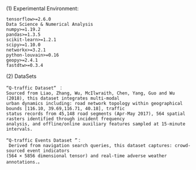 (1) Experimental Environment:
```
tensorflow>=2.6.0
Data Science & Numerical Analysis
numpy>=1.19.2
pandas>=1.3.5
scikit-learn>=1.2.1
scipy>=1.10.0
networkx>=3.2.1
python-louvain>=0.16
geopy>=2.4.1
fastdtw>=0.3.4
```

(2) DataSets

    “Q-traffic Dataset“ ：
    Sourced from Liao, Zhang, Wu, McIlwraith, Chen, Yang, Guo and Wu (2018), this dataset integrates multi-modal
    urban dynamics including: road network topology within geographical bounds [116.10, 39.69,116.71, 40.18], traffic 
    status records from 45,148 road segments (Apr-May 2017), 564 spatial rasters identified through incident frequency
    analysis, and offline/online auxiliary features sampled at 15-minute intervals.
  
    “Q-traffic Events Dataset ”：
     Derived from navigation search queries, this dataset captures: crowd-sourced event indicators
    (564 × 5856 dimensional tensor) and real-time adverse weather annotations.。
